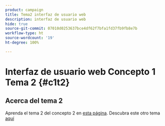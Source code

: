 ```yaml
---
product: campaign
title: Tema2 interfaz de usuario web
description: interfaz de usuario web
hide: true
source-git-commit: 07010d0253637bce4df62f7bfa1fd37fb9fb8e7b
workflow-type: ht
source-wordcount: '19'
ht-degree: 100%

---
```


# Interfaz de usuario web Concepto 1 Tema 2 {#c1t2}

## Acerca del tema 2

Aprenda el tema 2 del concepto 2 en [esta página](../concept2/topic2.md).
Descubra este otro tema [aquí](../../automation/workflow/about-workflows.md)